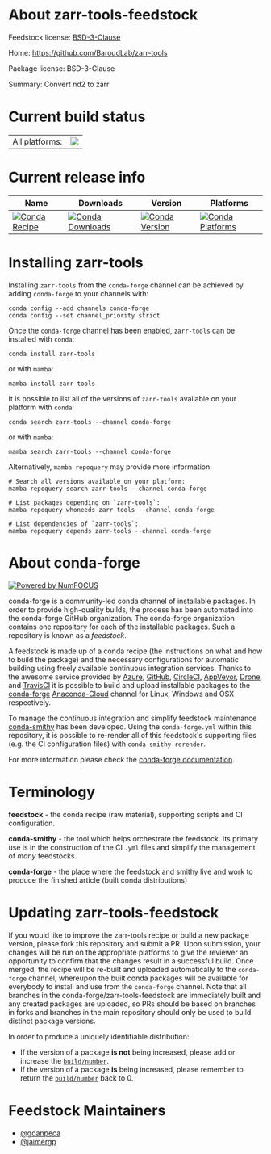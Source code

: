 About zarr-tools-feedstock
==========================

Feedstock license: [BSD-3-Clause](https://github.com/conda-forge/zarr-tools-feedstock/blob/main/LICENSE.txt)

Home: https://github.com/BaroudLab/zarr-tools

Package license: BSD-3-Clause

Summary: Convert nd2 to zarr

Current build status
====================


<table><tr><td>All platforms:</td>
    <td>
      <a href="https://dev.azure.com/conda-forge/feedstock-builds/_build/latest?definitionId=19141&branchName=main">
        <img src="https://dev.azure.com/conda-forge/feedstock-builds/_apis/build/status/zarr-tools-feedstock?branchName=main">
      </a>
    </td>
  </tr>
</table>

Current release info
====================

| Name | Downloads | Version | Platforms |
| --- | --- | --- | --- |
| [![Conda Recipe](https://img.shields.io/badge/recipe-zarr--tools-green.svg)](https://anaconda.org/conda-forge/zarr-tools) | [![Conda Downloads](https://img.shields.io/conda/dn/conda-forge/zarr-tools.svg)](https://anaconda.org/conda-forge/zarr-tools) | [![Conda Version](https://img.shields.io/conda/vn/conda-forge/zarr-tools.svg)](https://anaconda.org/conda-forge/zarr-tools) | [![Conda Platforms](https://img.shields.io/conda/pn/conda-forge/zarr-tools.svg)](https://anaconda.org/conda-forge/zarr-tools) |

Installing zarr-tools
=====================

Installing `zarr-tools` from the `conda-forge` channel can be achieved by adding `conda-forge` to your channels with:

```
conda config --add channels conda-forge
conda config --set channel_priority strict
```

Once the `conda-forge` channel has been enabled, `zarr-tools` can be installed with `conda`:

```
conda install zarr-tools
```

or with `mamba`:

```
mamba install zarr-tools
```

It is possible to list all of the versions of `zarr-tools` available on your platform with `conda`:

```
conda search zarr-tools --channel conda-forge
```

or with `mamba`:

```
mamba search zarr-tools --channel conda-forge
```

Alternatively, `mamba repoquery` may provide more information:

```
# Search all versions available on your platform:
mamba repoquery search zarr-tools --channel conda-forge

# List packages depending on `zarr-tools`:
mamba repoquery whoneeds zarr-tools --channel conda-forge

# List dependencies of `zarr-tools`:
mamba repoquery depends zarr-tools --channel conda-forge
```


About conda-forge
=================

[![Powered by
NumFOCUS](https://img.shields.io/badge/powered%20by-NumFOCUS-orange.svg?style=flat&colorA=E1523D&colorB=007D8A)](https://numfocus.org)

conda-forge is a community-led conda channel of installable packages.
In order to provide high-quality builds, the process has been automated into the
conda-forge GitHub organization. The conda-forge organization contains one repository
for each of the installable packages. Such a repository is known as a *feedstock*.

A feedstock is made up of a conda recipe (the instructions on what and how to build
the package) and the necessary configurations for automatic building using freely
available continuous integration services. Thanks to the awesome service provided by
[Azure](https://azure.microsoft.com/en-us/services/devops/), [GitHub](https://github.com/),
[CircleCI](https://circleci.com/), [AppVeyor](https://www.appveyor.com/),
[Drone](https://cloud.drone.io/welcome), and [TravisCI](https://travis-ci.com/)
it is possible to build and upload installable packages to the
[conda-forge](https://anaconda.org/conda-forge) [Anaconda-Cloud](https://anaconda.org/)
channel for Linux, Windows and OSX respectively.

To manage the continuous integration and simplify feedstock maintenance
[conda-smithy](https://github.com/conda-forge/conda-smithy) has been developed.
Using the ``conda-forge.yml`` within this repository, it is possible to re-render all of
this feedstock's supporting files (e.g. the CI configuration files) with ``conda smithy rerender``.

For more information please check the [conda-forge documentation](https://conda-forge.org/docs/).

Terminology
===========

**feedstock** - the conda recipe (raw material), supporting scripts and CI configuration.

**conda-smithy** - the tool which helps orchestrate the feedstock.
                   Its primary use is in the construction of the CI ``.yml`` files
                   and simplify the management of *many* feedstocks.

**conda-forge** - the place where the feedstock and smithy live and work to
                  produce the finished article (built conda distributions)


Updating zarr-tools-feedstock
=============================

If you would like to improve the zarr-tools recipe or build a new
package version, please fork this repository and submit a PR. Upon submission,
your changes will be run on the appropriate platforms to give the reviewer an
opportunity to confirm that the changes result in a successful build. Once
merged, the recipe will be re-built and uploaded automatically to the
`conda-forge` channel, whereupon the built conda packages will be available for
everybody to install and use from the `conda-forge` channel.
Note that all branches in the conda-forge/zarr-tools-feedstock are
immediately built and any created packages are uploaded, so PRs should be based
on branches in forks and branches in the main repository should only be used to
build distinct package versions.

In order to produce a uniquely identifiable distribution:
 * If the version of a package **is not** being increased, please add or increase
   the [``build/number``](https://docs.conda.io/projects/conda-build/en/latest/resources/define-metadata.html#build-number-and-string).
 * If the version of a package **is** being increased, please remember to return
   the [``build/number``](https://docs.conda.io/projects/conda-build/en/latest/resources/define-metadata.html#build-number-and-string)
   back to 0.

Feedstock Maintainers
=====================

* [@goanpeca](https://github.com/goanpeca/)
* [@jaimergp](https://github.com/jaimergp/)

